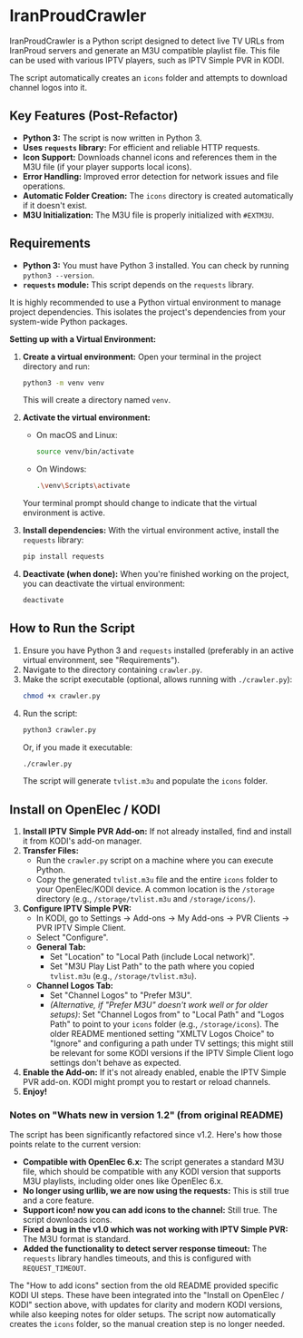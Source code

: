 # IranProudCrawler

IranProudCrawler is a Python script designed to detect live TV URLs from IranProud servers and generate an M3U compatible playlist file. This file can be used with various IPTV players, such as IPTV Simple PVR in KODI.

The script automatically creates an `icons` folder and attempts to download channel logos into it.

## Key Features (Post-Refactor)

*   **Python 3:** The script is now written in Python 3.
*   **Uses `requests` library:** For efficient and reliable HTTP requests.
*   **Icon Support:** Downloads channel icons and references them in the M3U file (if your player supports local icons).
*   **Error Handling:** Improved error detection for network issues and file operations.
*   **Automatic Folder Creation:** The `icons` directory is created automatically if it doesn't exist.
*   **M3U Initialization:** The M3U file is properly initialized with `#EXTM3U`.

## Requirements

*   **Python 3:** You must have Python 3 installed. You can check by running `python3 --version`.
*   **`requests` module:** This script depends on the `requests` library.

It is highly recommended to use a Python virtual environment to manage project dependencies. This isolates the project's dependencies from your system-wide Python packages.

**Setting up with a Virtual Environment:**

1.  **Create a virtual environment:**
    Open your terminal in the project directory and run:
    ```bash
    python3 -m venv venv
    ```
    This will create a directory named `venv`.

2.  **Activate the virtual environment:**
    *   On macOS and Linux:
        ```bash
        source venv/bin/activate
        ```
    *   On Windows:
        ```bash
        .\venv\Scripts\activate
        ```
    Your terminal prompt should change to indicate that the virtual environment is active.

3.  **Install dependencies:**
    With the virtual environment active, install the `requests` library:
    ```bash
    pip install requests
    ```

4.  **Deactivate (when done):**
    When you're finished working on the project, you can deactivate the virtual environment:
    ```bash
    deactivate
    ```

## How to Run the Script

1.  Ensure you have Python 3 and `requests` installed (preferably in an active virtual environment, see "Requirements").
2.  Navigate to the directory containing `crawler.py`.
3.  Make the script executable (optional, allows running with `./crawler.py`):
    ```bash
    chmod +x crawler.py
    ```
4.  Run the script:
    ```bash
    python3 crawler.py
    ```
    Or, if you made it executable:
    ```bash
    ./crawler.py
    ```
    The script will generate `tvlist.m3u` and populate the `icons` folder.

## Install on OpenElec / KODI

1.  **Install IPTV Simple PVR Add-on:** If not already installed, find and install it from KODI's add-on manager.
2.  **Transfer Files:**
    *   Run the `crawler.py` script on a machine where you can execute Python.
    *   Copy the generated `tvlist.m3u` file and the entire `icons` folder to your OpenElec/KODI device. A common location is the `/storage` directory (e.g., `/storage/tvlist.m3u` and `/storage/icons/`).
3.  **Configure IPTV Simple PVR:**
    *   In KODI, go to Settings -> Add-ons -> My Add-ons -> PVR Clients -> PVR IPTV Simple Client.
    *   Select "Configure".
    *   **General Tab:**
        *   Set "Location" to "Local Path (include Local network)".
        *   Set "M3U Play List Path" to the path where you copied `tvlist.m3u` (e.g., `/storage/tvlist.m3u`).
    *   **Channel Logos Tab:**
        *   Set "Channel Logos" to "Prefer M3U".
        *   *(Alternative, if "Prefer M3U" doesn't work well or for older setups)*: Set "Channel Logos from" to "Local Path" and "Logos Path" to point to your `icons` folder (e.g., `/storage/icons`). The older README mentioned setting "XMLTV Logos Choice" to "Ignore" and configuring a path under TV settings; this might still be relevant for some KODI versions if the IPTV Simple Client logo settings don't behave as expected.
4.  **Enable the Add-on:** If it's not already enabled, enable the IPTV Simple PVR add-on. KODI might prompt you to restart or reload channels.
5.  **Enjoy!**

### Notes on "Whats new in version 1.2" (from original README)

The script has been significantly refactored since v1.2. Here's how those points relate to the current version:

*   **Compatible with OpenElec 6.x:** The script generates a standard M3U file, which should be compatible with any KODI version that supports M3U playlists, including older ones like OpenElec 6.x.
*   **No longer using urllib, we are now using the requests:** This is still true and a core feature.
*   **Support icon! now you can add icons to the channel:** Still true. The script downloads icons.
*   **Fixed a bug in the v1.0 which was not working with IPTV Simple PVR:** The M3U format is standard.
*   **Added the functionality to detect server response timeout:** The `requests` library handles timeouts, and this is configured with `REQUEST_TIMEOUT`.

The "How to add icons" section from the old README provided specific KODI UI steps. These have been integrated into the "Install on OpenElec / KODI" section above, with updates for clarity and modern KODI versions, while also keeping notes for older setups.
The script now automatically creates the `icons` folder, so the manual creation step is no longer needed.
